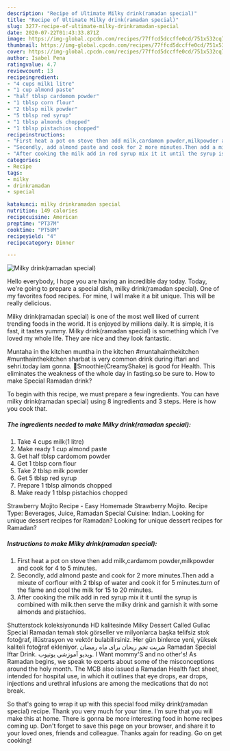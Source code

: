 ```yaml
---
description: "Recipe of Ultimate Milky drink(ramadan special)"
title: "Recipe of Ultimate Milky drink(ramadan special)"
slug: 3277-recipe-of-ultimate-milky-drinkramadan-special
date: 2020-07-22T01:43:33.871Z
image: https://img-global.cpcdn.com/recipes/77ffcd5dccffe0cd/751x532cq70/milky-drinkramadan-special-recipe-main-photo.jpg
thumbnail: https://img-global.cpcdn.com/recipes/77ffcd5dccffe0cd/751x532cq70/milky-drinkramadan-special-recipe-main-photo.jpg
cover: https://img-global.cpcdn.com/recipes/77ffcd5dccffe0cd/751x532cq70/milky-drinkramadan-special-recipe-main-photo.jpg
author: Isabel Pena
ratingvalue: 4.7
reviewcount: 13
recipeingredient:
- "4 cups milk1 litre"
- "1 cup almond paste"
- "half tblsp cardomom powder"
- "1 tblsp corn flour"
- "2 tblsp milk powder"
- "5 tblsp red syrup"
- "1 tblsp almonds chopped"
- "1 tblsp pistachios chopped"
recipeinstructions:
- "First heat a pot on stove then add milk,cardamom powder,milkpowder and cook for 4 to 5 minutes."
- "Secondly, add almond paste and cook for 2 more minutes.Then add a mixute of corflour with 2 tblsp of water and cook it for 5 minutes.turn of the flame and cool the milk for 15 to 20 minutes."
- "After cooking the milk add in red syrup mix it it until the syrup is combined with milk.then serve the milky drink and garnish it with some almonds and pistachios."
categories:
- Recipe
tags:
- milky
- drinkramadan
- special

katakunci: milky drinkramadan special 
nutrition: 149 calories
recipecuisine: American
preptime: "PT37M"
cooktime: "PT58M"
recipeyield: "4"
recipecategory: Dinner

---
```



![Milky drink(ramadan special)](https://img-global.cpcdn.com/recipes/77ffcd5dccffe0cd/751x532cq70/milky-drinkramadan-special-recipe-main-photo.jpg)

Hello everybody, I hope you are having an incredible day today. Today, we're going to prepare a special dish, milky drink(ramadan special). One of my favorites food recipes. For mine, I will make it a bit unique. This will be really delicious.

Milky drink(ramadan special) is one of the most well liked of current trending foods in the world. It is enjoyed by millions daily. It is simple, it is fast, it tastes yummy. Milky drink(ramadan special) is something which I've loved my whole life. They are nice and they look fantastic.

Muntaha in the kitchen muntha in the kitchen #muntahainthekitchen #munthainthekitchen sharbat is very common drink during iftari and sehri.today iam gonna. 🌸Smoothie(CreamyShake) is good for Health. This eliminates the weakness of the whole day in fasting.so be sure to. How to make Special Ramadan drink?


To begin with this recipe, we must prepare a few ingredients. You can have milky drink(ramadan special) using 8 ingredients and 3 steps. Here is how you cook that.

<!--inarticleads1-->

##### The ingredients needed to make Milky drink(ramadan special):

1. Take 4 cups milk(1 litre)
1. Make ready 1 cup almond paste
1. Get half tblsp cardomom powder
1. Get 1 tblsp corn flour
1. Take 2 tblsp milk powder
1. Get 5 tblsp red syrup
1. Prepare 1 tblsp almonds chopped
1. Make ready 1 tblsp pistachios chopped


Strawberry Mojito Recipe - Easy Homemade Strawberry Mojito. Recipe Type: Beverages, Juice, Ramadan Special Cuisine: Indian. Looking for unique dessert recipes for Ramadan? Looking for unique dessert recipes for Ramadan? 

<!--inarticleads2-->

##### Instructions to make Milky drink(ramadan special):

1. First heat a pot on stove then add milk,cardamom powder,milkpowder and cook for 4 to 5 minutes.
1. Secondly, add almond paste and cook for 2 more minutes.Then add a mixute of corflour with 2 tblsp of water and cook it for 5 minutes.turn of the flame and cool the milk for 15 to 20 minutes.
1. After cooking the milk add in red syrup mix it it until the syrup is combined with milk.then serve the milky drink and garnish it with some almonds and pistachios.


Shutterstock koleksiyonunda HD kalitesinde Milky Dessert Called Gullac Special Ramadan temalı stok görseller ve milyonlarca başka telifsiz stok fotoğraf, illüstrasyon ve vektör bulabilirsiniz. Her gün binlerce yeni, yüksek kaliteli fotoğraf ekleniyor. شربت تخم ريحان برای ماه رمضان Ramadan Special Iftar Drink. ویدیو آموزشی یوتیوب. I Want mommy&#39;S and no other&#39;s! As Ramadan begins, we speak to experts about some of the misconceptions around the holy month. The MCB also issued a Ramadan Health fact sheet, intended for hospital use, in which it outlines that eye drops, ear drops, injections and urethral infusions are among the medications that do not break. 

So that's going to wrap it up with this special food milky drink(ramadan special) recipe. Thank you very much for your time. I'm sure that you will make this at home. There is gonna be more interesting food in home recipes coming up. Don't forget to save this page on your browser, and share it to your loved ones, friends and colleague. Thanks again for reading. Go on get cooking!
